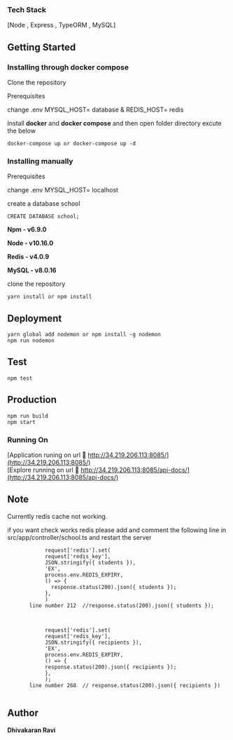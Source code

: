 ### Tech Stack

[Node , Express , TypeORM , MySQL]

## Getting Started

### Installing through docker compose

Clone the repository

Prerequisites 

change .env  MYSQL_HOST= database &  REDIS_HOST= redis
 
Install **docker** and **docker compose** and then open folder directory excute the below

```
docker-compose up or docker-compose up -d

```

### Installing manually 

Prerequisites 

change .env  MYSQL_HOST= localhost

create a database school 

```
CREATE DATABASE school;
```

**Npm  - v6.9.0**

**Node - v10.16.0**

**Redis - v4.0.9**

**MySQL - v8.0.16**



clone the repository

```
yarn install or npm install

```

## Deployment

```
yarn global add nodemon or npm install -g nodemon 
npm run nodemon
```

## Test

```
npm test

```

## Production

```
npm run build
npm start

```

### Running On

[Application runing on url 📡 http://34.219.206.113:8085/](http://34.219.206.113:8085/)<br>
[Explore running on url 📕 http://34.219.206.113:8085/api-docs/](http://34.219.206.113:8085/api-docs/)


## Note

Currently redis cache not working.

if you want check works redis please add and comment the following line in  src/app/controller/school.ts and restart the server

```
            request['redis'].set(
            request['redis_key'],
            JSON.stringify({ students }),
            'EX',
            process.env.REDIS_EXPIRY,
            () => {
              response.status(200).json({ students });
            },
            )
       line number 212  //response.status(200).json({ students });
            
          
          
            request['redis'].set(
            request['redis_key'],
            JSON.stringify({ recipients }),
            'EX',
            process.env.REDIS_EXPIRY,
            () => {
            response.status(200).json({ recipients });
            },
            );
       line number 268  // response.status(200).json({ recipients })
            
```

## Author

**Dhivakaran Ravi**
